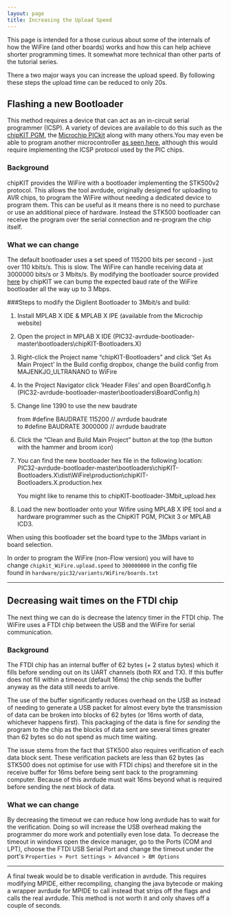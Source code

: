 ```yaml
---
layout: page
title: Increasing the Upload Speed
---
```


This page is intended for a those curious about some of the internals of how the WiFire (and other boards) works and how this can help achieve shorter programming times.
It somewhat more technical than other parts of the tutorial series.

There a two major ways you can increase the upload speed. By following these steps the upload time can be reduced to only 20s.

## Flashing a new Bootloader

This method requires a device that can act as an in-circuit serial programmer (ICSP). A variety of devices are available to do this such as the [chipKIT PGM](https://www.digilentinc.com/Products/Detail.cfm?Prod=chipKIT%20PGM), the [Microchip PICkit](http://www.microchip.com/Developmenttools/ProductDetails.aspx?PartNO=PG164130&utm_source=&utm_medium=MicroSolutions&utm_term=&utm_content=DevTools&utm_campaign=PICkit+3) along with many others.You may even be able to program another microcontroller [as seen here](http://www.gammon.com.au/bootloader), although this would require implementing the ICSP protocol used by the PIC chips.

### Background
chipKIT provides the WiFire with a bootloader implementing the STK500v2 protocol. This allows the tool avrdude, originally designed for uploading to AVR chips, to program the WiFire without needing a dedicated device to program them. This can be useful as it means there is no need to purchase or use an additional piece of hardware. Instead the STK500 bootloader can receive the program over the serial connection and re-program the chip itself.

### What we can change
The default bootloader uses a set speed of 115200 bits per second - just over 110 kbits/s.
This is slow. The WiFire can handle receiving data at 3000000 bits/s or 3 Mbits/s. By modifying the bootloader source provided [here](https://github.com/chipKIT32/PIC32-avrdude-bootloader) by chipKIT we can bump the expected baud rate of the WiFire bootloader all the way up to 3 Mbps.

###Steps to modify the Digilent Bootloader to 3Mbit/s and build:

1.	Install MPLAB X IDE & MPLAB X IPE (available from the Microchip website)
2.	Open the project in MPLAB X IDE
(PIC32-avrdude-bootloader-master\bootloaders\chipKIT-Bootloaders.X)
3.	Right-click the Project name “chipKIT-Bootloaders” and click ‘Set As Main Project’
In the Build config dropbox, change the build config from MAJENKJO_ULTRANANO to WiFire
4.	In the Project Navigator click ‘Header Files’ and open BoardConfig.h (PIC32-avrdude-bootloader-master\bootloaders\BoardConfig.h)
5.	Change line 1390 to use the new baudrate
         
      from	#define BAUDRATE                    115200            // avrdude baudrate   
      to	#define BAUDRATE                    3000000           // avrdude baudrate   

6.	Click the “Clean and Build Main Project” button at the top (the button with the hammer and broom icon)
7.	You can find the new bootloader hex file in the following location:
PIC32-avrdude-bootloader-master\bootloaders\chipKIT-Bootloaders.X\dist\WiFire\production\chipKIT-Bootloaders.X.production.hex

      You might like to rename this to chipKIT-bootloader-3Mbit_upload.hex  
   
8.	Load the new bootloader onto your Wifire using MPLAB X IPE tool and a hardware programmer such as the ChipKIT PGM, PICkit 3 or MPLAB ICD3.


When using this bootloader set the board type to the 3Mbps variant in board selection.

In order to program the WiFire (non-Flow version) you will have to <br> change `chipkit_WiFire.upload.speed` to `300000000` in the config file <br> found in `hardware/pic32/variants/WiFire/boards.txt`

<hr>

## Decreasing wait times on the FTDI chip

The next thing we can do is decrease the latency timer in the FTDI chip. The WiFire uses a FTDI chip between the USB and the WiFire for serial communication. 

### Background
The FTDI chip has an internal buffer of 62 bytes (+ 2 status bytes) which it fills before sending out on its UART channels (both RX and TX). 
If this buffer does not fill within a timeout (default 16ms) the chip sends the buffer anyway as the data still needs to arrive.

The use of the buffer significantly reduces overhead on the USB as instead of needing to generate a USB packet for almost every byte the transmission of data can be broken into blocks of 62 bytes (or 16ms worth of data, whichever happens first). This packaging of the data is fine for *sending* the program to the chip as the blocks of data sent are several times greater than 62 bytes so do not spend as much time waiting. 

The issue stems from the fact that STK500 also requires verification of each data block sent. These verification packets are less than 62 bytes (as STK500 does not optimise for use with FTDI chips) and therefore sit in the receive buffer for 16ms before being sent back to the programming computer. Because of this avrdude must wait 16ms beyond what is required before sending the next block of data.

### What we can change
By decreasing the timeout we can reduce how long avrdude has to wait for the verification.
Doing so will increase the USB overhead making the programmer do more work and potentially even lose data.
To decrease the timeout in windows open the device manager, go to the Ports (COM and LPT), choose the FTDI USB Serial Port and change the timeout under the port's `Properties > Port Settings > Advanced > BM Options`

<hr>

A final tweak would be to disable verification in avrdude. This requires modifying MPIDE, either recompiling, changing the java bytecode or making a wrapper avrdude for MPIDE to call instead that strips off the flags and calls the real avrdude. This method is not worth it and only shaves off a couple of seconds.
